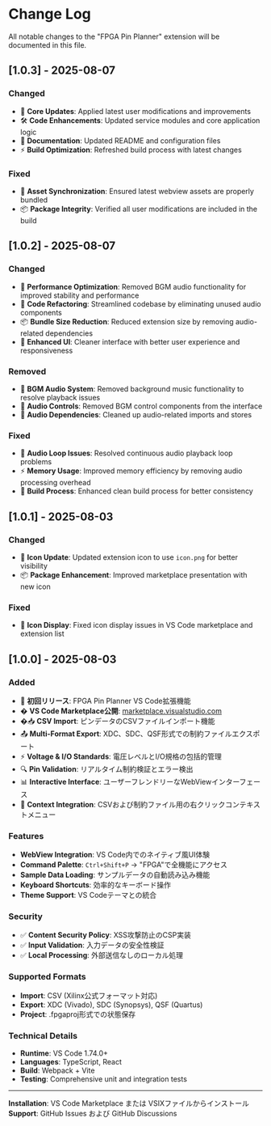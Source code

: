 # Change Log

All notable changes to the "FPGA Pin Planner" extension will be documented in this file.

## [1.0.3] - 2025-08-07

### Changed
- 🔄 **Core Updates**: Applied latest user modifications and improvements
- 🛠️ **Code Enhancements**: Updated service modules and core application logic
- 📝 **Documentation**: Updated README and configuration files
- ⚡ **Build Optimization**: Refreshed build process with latest changes

### Fixed
- 🔧 **Asset Synchronization**: Ensured latest webview assets are properly bundled
- 📦 **Package Integrity**: Verified all user modifications are included in the build

## [1.0.2] - 2025-08-07

### Changed
- 🚀 **Performance Optimization**: Removed BGM audio functionality for improved stability and performance
- 🧹 **Code Refactoring**: Streamlined codebase by eliminating unused audio components
- 📦 **Bundle Size Reduction**: Reduced extension size by removing audio-related dependencies
- 🎨 **Enhanced UI**: Cleaner interface with better user experience and responsiveness

### Removed
- 🎵 **BGM Audio System**: Removed background music functionality to resolve playback issues
- 📱 **Audio Controls**: Removed BGM control components from the interface
- 🔧 **Audio Dependencies**: Cleaned up audio-related imports and stores

### Fixed
- 🐛 **Audio Loop Issues**: Resolved continuous audio playback loop problems
- ⚡ **Memory Usage**: Improved memory efficiency by removing audio processing overhead
- 🔧 **Build Process**: Enhanced clean build process for better consistency

## [1.0.1] - 2025-08-03

### Changed
- 🎨 **Icon Update**: Updated extension icon to use `icon.png` for better visibility
- 📦 **Package Enhancement**: Improved marketplace presentation with new icon

### Fixed
- 🔧 **Icon Display**: Fixed icon display issues in VS Code marketplace and extension list

## [1.0.0] - 2025-08-03

### Added
- 🎉 **初回リリース**: FPGA Pin Planner VS Code拡張機能
- � **VS Code Marketplace公開**: [marketplace.visualstudio.com](https://marketplace.visualstudio.com/items?itemName=MameMame777.fpga-pin-planner)
- �📥 **CSV Import**: ピンデータのCSVファイルインポート機能
- 📤 **Multi-Format Export**: XDC、SDC、QSF形式での制約ファイルエクスポート
- ⚡ **Voltage & I/O Standards**: 電圧レベルとI/O規格の包括的管理
- 🔍 **Pin Validation**: リアルタイム制約検証とエラー検出
- 📊 **Interactive Interface**: ユーザーフレンドリーなWebViewインターフェース
- 🎯 **Context Integration**: CSVおよび制約ファイル用の右クリックコンテキストメニュー

### Features
- **WebView Integration**: VS Code内でのネイティブ風UI体験
- **Command Palette**: `Ctrl+Shift+P` → "FPGA"で全機能にアクセス
- **Sample Data Loading**: サンプルデータの自動読み込み機能
- **Keyboard Shortcuts**: 効率的なキーボード操作
- **Theme Support**: VS Codeテーマとの統合

### Security
- ✅ **Content Security Policy**: XSS攻撃防止のCSP実装
- ✅ **Input Validation**: 入力データの安全性検証
- ✅ **Local Processing**: 外部送信なしのローカル処理

### Supported Formats
- **Import**: CSV (Xilinx公式フォーマット対応)
- **Export**: XDC (Vivado), SDC (Synopsys), QSF (Quartus)
- **Project**: .fpgaproj形式での状態保存

### Technical Details
- **Runtime**: VS Code 1.74.0+
- **Languages**: TypeScript, React
- **Build**: Webpack + Vite
- **Testing**: Comprehensive unit and integration tests

---

**Installation**: VS Code Marketplace または VSIXファイルからインストール
**Support**: GitHub Issues および GitHub Discussions
